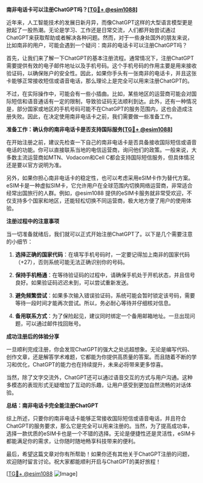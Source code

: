 **南非电话卡可以注册ChatGPT吗？[[TG💪+ @esim1088](https://t.me/s/esim1088)]**

近年来，人工智能技术的发展日新月异，而像ChatGPT这样的大型语言模型更是掀起了一股热潮。无论是学习、工作还是日常交流，人们都开始尝试通过ChatGPT来获取帮助或者解决各种问题。然而，对于一些身处国外的朋友来说，比如南非的用户，可能会遇到一个疑问：南非的电话卡可以注册ChatGPT吗？

首先，让我们来了解一下ChatGPT的基本注册流程。通常情况下，注册ChatGPT需要提供有效的电子邮件地址以及手机号码。这个手机号码的作用主要是用来接收验证码，以确保账户的安全性。因此，如果你手头有一张南非的电话卡，并且这张卡能够正常接收短信或语音电话，那么理论上是完全可以用来注册ChatGPT的。

不过，在实际操作中，可能会有一些小插曲。比如，某些地区的运营商可能会对国际短信和语音通话有一定的限制，导致验证码无法顺利到达。此外，还有一种情况是，部分国家或地区的手机号码可能不在ChatGPT的服务范围内，这也会造成注册失败。因此，在决定使用南非电话卡之前，我们需要做一些准备工作。

**准备工作：确认你的南非电话卡是否支持国际服务[[TG💪+ @esim1088](https://t.me/s/esim1088)]**

在开始注册之前，建议先检查一下自己的南非电话卡是否具备接收国际短信或语音电话的功能。你可以直接联系当地的电信运营商，询问他们的政策。一般来说，大多数主流运营商如MTN、Vodacom和Cell C都会支持国际短信服务，但具体情况还是要以官方说明为准。

另外，如果你担心南非电话卡的稳定性，也可以考虑采用eSIM卡作为替代方案。eSIM卡是一种虚拟SIM卡，它允许用户在全球范围内切换网络运营商，非常适合经常出国旅行的人群。例如，@esim1088 提供的eSIM卡服务就非常受欢迎，不仅支持多个国家和地区，还能轻松切换不同运营商，极大地方便了用户的使用体验。

**注册过程中的注意事项**

当一切准备就绪后，我们就可以正式开始注册ChatGPT了。以下是几个需要注意的小细节：

1. **选择正确的国家代码**：在填写手机号码时，一定要记得加上南非的国家代码（+27），否则系统可能无法正确识别你的号码。
   
2. **保持手机畅通**：在等待验证码的过程中，请确保手机处于开机状态，并且信号良好。如果验证码迟迟未到，可以尝试重新发送。

3. **避免频繁尝试**：如果多次输入错误验证码，系统可能会暂时锁定该号码，需要等待一段时间才能再次尝试。所以，务必耐心等待并仔细核对信息。

4. **备用联系方式**：为了保险起见，建议同时绑定一个备用邮箱地址。一旦出现问题，可以通过邮件找回账号。

**成功注册后的体验分享**

一旦顺利完成注册，你会发现ChatGPT的强大之处远超想象。无论是编写代码、创作文章，还是解答学术难题，它都能为你提供高质量的答案。而且随着不断的学习和优化，ChatGPT的能力也在持续提升，未来必将带来更多惊喜。

当然，除了文字交流外，ChatGPT还可以通过语音交互的方式与用户沟通。这种多模态的表现形式无疑增加了互动的乐趣，让用户感受到更加自然流畅的对话体验。

**总结：南非电话卡完全能注册ChatGPT**

综上所述，只要你的南非电话卡能够正常接收国际短信或语音电话，并且符合ChatGPT的服务要求，那么它是完全可以用来注册的。当然，为了提高成功率，选择一款优质的eSIM卡也是一个不错的选择。无论是便捷性还是灵活性，eSIM卡都能满足你的需求，让你随时随地畅享科技带来的便利。

最后，希望这篇文章对你有所帮助！如果你还有其他关于ChatGPT注册的问题，欢迎随时留言讨论。祝大家都能顺利开启与ChatGPT的美好旅程！

[[TG💪+ @esim1088](https://t.me/s/esim1088) ![Image](https://i.postimg.cc/4NQfJmqS/Snipaste-2025-05-13-00-14-12.png)]